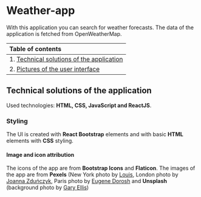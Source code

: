 # Weather-app
With this application you can search for weather forecasts. The data of the application is fetched from OpenWeatherMap.

|Table of contents|
|:------------- |
|1. [Technical solutions of the application](#Technical-solutions-of-the-application)|
|2. [Pictures of the user interface](#Pictures-of-the-user-interface)|

## Technical solutions of the application
Used technologies: **HTML, CSS, JavaScript and ReactJS**.

### Styling
The UI is created with **React Bootstrap** elements and with basic **HTML** elements with **CSS** styling.

#### Image and icon attribution
The icons of the app are from **Bootstrap Icons** and **Flaticon**.
The images of the app are from **Pexels** (New York photo by [Louis](https://www.pexels.com/@louis-965146), London photo by [Joanna Zduńczyk](https://www.pexels.com/@joanna-zdunczyk-18647846), Paris photo by [Eugene Dorosh](https://www.pexels.com/@eugene-dorosh-230277) and **Unsplash** (background photo by [Gary Ellis](https://unsplash.com/@garyellisphoto))
<!--
## Pictures of the user interface

This is the view when the user opens the application.
![mainPage](documentationPictures/frontpage.png "The main page of the application") -->
